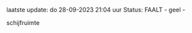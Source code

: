 laatste update: 
do 28-09-2023 21:04   uur 
Status: FAALT - geel - 
<div class="service Y">schijfruimte</div>
